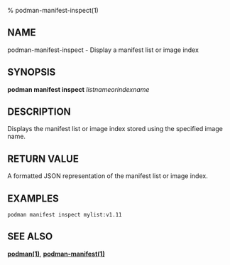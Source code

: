 % podman-manifest-inspect(1)

## NAME
podman\-manifest\-inspect - Display a manifest list or image index

## SYNOPSIS
**podman manifest inspect** *listnameorindexname*

## DESCRIPTION

Displays the manifest list or image index stored using the specified image name.

## RETURN VALUE

A formatted JSON representation of the manifest list or image index.

## EXAMPLES

```
podman manifest inspect mylist:v1.11
```

## SEE ALSO
**[podman(1)](podman.1.md)**, **[podman-manifest(1)](podman-manifest.1.md)**
